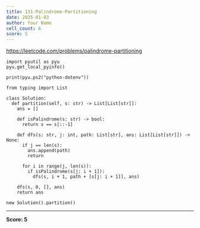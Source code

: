 ```yaml
---
title: 131-Palindrome-Partitioning
date: 2025-01-03
author: Your Name
cell_count: 6
score: 5
---
```


https://leetcode.com/problems/palindrome-partitioning


```
import pyutil as pyu
pyu.get_local_pyinfo()
```


```
print(pyu.ps2("python-dotenv"))
```


```
from typing import List
```


```
class Solution:
  def partition(self, s: str) -> List[List[str]]:
    ans = []

    def isPalindrome(s: str) -> bool:
      return s == s[::-1]

    def dfs(s: str, j: int, path: List[str], ans: List[List[str]]) -> None:
      if j == len(s):
        ans.append(path)
        return

      for i in range(j, len(s)):
        if isPalindrome(s[j: i + 1]):
          dfs(s, i + 1, path + [s[j: i + 1]], ans)

    dfs(s, 0, [], ans)
    return ans
```


```
new Solution().partition()
```


---
**Score: 5**
